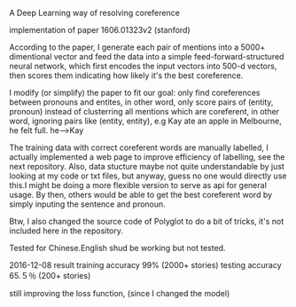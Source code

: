 A Deep Learning way of resolving coreference

implementation of paper 1606.01323v2 (stanford)

According to the paper, I generate each pair of mentions into a 5000+ dimentional vector and feed
the data into a simple feed-forward-structured neural network, which first encodes the input vectors
into 500-d vectors, then scores them indicating how likely it's the best coreference.

I modify (or simplify) the paper to fit our goal: only find coreferences between pronouns and entites, in other word,
only score pairs of (entity, pronoun) instead of clusterring all mentions which are coreferent, 
in other word, ignoring pairs like (entity, entity),
e.g Kay ate an apple in Melbourne, he felt full. he-->Kay

The training data with correct coreferent words are manually labelled, I actually implemented a web page
to improve efficiency of labelling, see the next repository. Also, data stucture maybe not quite
understandable by just looking at my code or txt files, but anyway, guess no one would directly
use this.I might be doing a more flexible version to serve as api for general usage. By then,
others would be able to get the best coreferent word by simply inputing the sentence and pronoun.

Btw, I also changed the source code of Polyglot to do a bit of tricks, it's not included here in the repository.

Tested for Chinese.English shud be working but not tested.

2016-12-08 result
training accuracy 99% (2000+ stories)
testing accuracy 65.５％ (200+ stories)

still improving the loss function, (since I changed the model)
